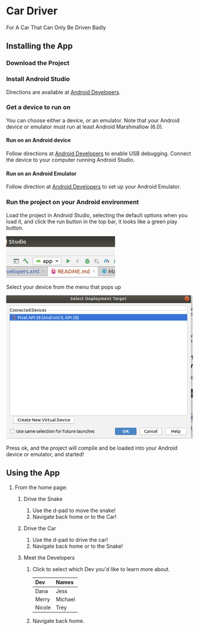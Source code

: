 # Car Driver
 For A Car That Can Only Be Driven Badly

## Installing the App

### Download the Project

### Install Android Studio
Directions are available at [Android Developers](https://developer.android.com/studio/install).
### Get a device to run on
You can choose either a device, or an emulator. Note that your Android device or emulator must run at least Android Marshmallow (6.0).
#### Run on an Android device 
Follow directions at [Android Developers](https://developer.android.com/studio/debug/dev-options) to enable USB debugging. Connect the device to your computer running Android Studio.
#### Run on an Android Emulator
Follow direction at [Android Developers](https://developer.android.com/studio/run/emulator) to set up your Android Emulator.
### Run the project on your Android environment
Load the project in Android Studio, selecting the default options when you load it, and click the run button in the top bar, it looks like a green play button.

![run button](assets/run_button.png)

Select your device from the menu that pops up

![select device](assets/device_select.png)

Press ok, and the project will compile and be loaded into your Android device or emulator, and started!

## Using the App

1. From the home page:

    1. Drive the Snake
    
        1. Use the d-pad to move the snake!
        2. Navigate back home or to the Car!
        
    2. Drive the Car
    
        1. Use the d-pad to drive the car!
        2. Navigate back home or to the Snake!
        
    3. Meet the Developers
    
        1. Click to select which Dev you'd like to learn more about.
        
            | Dev | Names|
            |------|------|
            | Dana | Jess|
            |Merry | Michael|
            | Nicole | Trey|
             
        2. Navigate back home. 
    